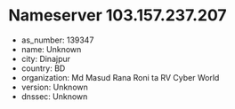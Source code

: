 # Nameserver 103.157.237.207

* as_number: 139347
* name: Unknown
* city: Dinajpur
* country: BD
* organization: Md Masud Rana Roni ta RV Cyber World
* version: Unknown
* dnssec: Unknown
